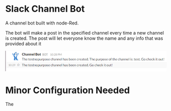 # Slack Channel Bot
A channel bot built with node-Red. 

The bot will make a post in the specified channel every time a new channel is created. The post will let everyone know the name and any info that was provided about it

![alt tag](https://github.com/franklsm1/SlackChannelBot/blob/master/exampleBot.png)

# Minor Configuration Needed
The
